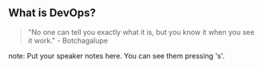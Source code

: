 ##  What is DevOps?

> "No one can tell you exactly what it is, but you know it when you
> see it work." - Botchagalupe

note:
    Put your speaker notes here.
    You can see them pressing 's'.
